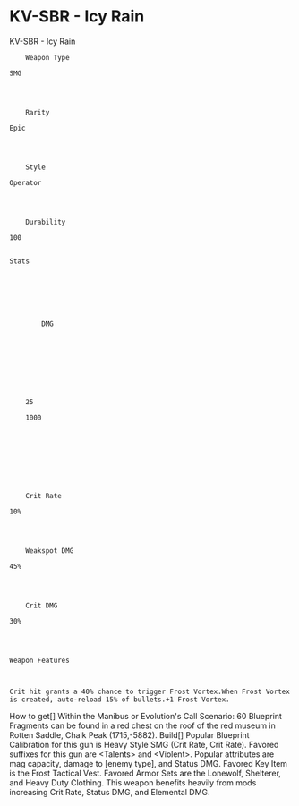 # KV-SBR - Icy Rain

KV-SBR - Icy Rain


	
		
		
	
	



	
		Weapon Type
	
	SMG



	
		Rarity
	
	Epic



	
		Style
	
	Operator



	
		Durability
	
	100


	Stats

	
	
	
	
		
		
			DMG
		
			 
		
		
	
	
	
	
	
		25
	
		1000
	
	
	





	
		Crit Rate
	
	10%



	
		Weakspot DMG
	
	45%



	
		Crit DMG
	
	30%




	Weapon Features


	
	Crit hit grants a 40% chance to trigger Frost Vortex.When Frost Vortex is created, auto-reload 15% of bullets.+1 Frost Vortex.







How to get[]
Within the Manibus or Evolution's Call  Scenario: 60 Blueprint Fragments can be found in a red chest on the roof of the red museum in Rotten Saddle, Chalk Peak (1715,-5882).
Build[]
Popular Blueprint Calibration for this gun is Heavy Style SMG (Crit Rate, Crit Rate).
Favored suffixes for this gun are &lt;Talents&gt; and &lt;Violent&gt;. Popular attributes are mag capacity, damage to [enemy type], and Status DMG.
Favored Key Item is the Frost Tactical Vest.
Favored Armor Sets are the Lonewolf, Shelterer, and Heavy Duty Clothing.
This weapon benefits heavily from mods increasing Crit Rate, Status DMG, and Elemental DMG.

